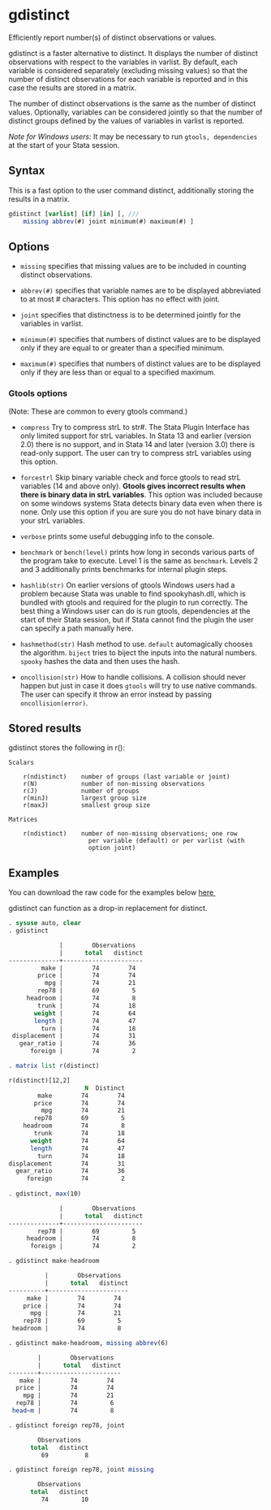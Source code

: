 gdistinct
=========

Efficiently report number(s) of distinct observations or values.

gdistinct is a faster alternative to distinct.  It displays the number of
distinct observations with respect to the variables in varlist.  By
default, each variable is considered separately (excluding missing
values) so that the number of distinct observations for each variable is
reported and in this case the results are stored in a matrix.

The number of distinct observations is the same as the number of distinct
values.  Optionally, variables can be considered jointly so that the
number of distinct groups defined by the values of variables in varlist
is reported.

_Note for Windows users:_ It may be necessary to run `gtools, dependencies` at
the start of your Stata session.

Syntax
------

This is a fast option to the user command distinct, additionally storing
the results in a matrix.

```stata
gdistinct [varlist] [if] [in] [, ///
    missing abbrev(#) joint minimum(#) maximum(#) ]
```


Options
-------

- `missing` specifies that missing values are to be included in counting
        distinct observations.

- `abbrev(#)` specifies that variable names are to be displayed abbreviated
        to at most # characters.  This option has no effect with joint.

- `joint` specifies that distinctness is to be determined jointly for the
        variables in varlist.

- `minimum(#)` specifies that numbers of distinct values are to be displayed
        only if they are equal to or greater than a specified minimum.

- `maximum(#)` specifies that numbers of distinct values are to be displayed
        only if they are less than or equal to a specified maximum.

### Gtools options

(Note: These are common to every gtools command.)

- `compress` Try to compress strL to str#. The Stata Plugin Interface has
            only limited support for strL variables. In Stata 13 and
            earlier (version 2.0) there is no support, and in Stata 14
            and later (version 3.0) there is read-only support. The user
            can try to compress strL variables using this option.

- `forcestrl` Skip binary variable check and force gtools to read strL variables
            (14 and above only). __Gtools gives incorrect results when there is
            binary data in strL variables__. This option was included because on
            some windows systems Stata detects binary data even when there is none.
            Only use this option if you are sure you do not have binary data in your
            strL variables.

- `verbose` prints some useful debugging info to the console.

- `benchmark` or `bench(level)` prints how long in seconds various parts of the
            program take to execute. Level 1 is the same as `benchmark`. Levels
            2 and 3 additionally prints benchmarks for internal plugin steps.

- `hashlib(str)` On earlier versions of gtools Windows users had a problem
            because Stata was unable to find spookyhash.dll, which is bundled
            with gtools and required for the plugin to run correctly. The best
            thing a Windows user can do is run gtools, dependencies at the start
            of their Stata session, but if Stata cannot find the plugin the user
            can specify a path manually here.

- `hashmethod(str)` Hash method to use. `default` automagically chooses the
            algorithm. `biject` tries to biject the inputs into the
            natural numbers. `spooky` hashes the data and then uses the
            hash.

- `oncollision(str)` How to handle collisions. A collision should never happen
            but just in case it does `gtools` will try to use native
            commands. The user can specify it throw an error instead by
            passing `oncollision(error)`.

Stored results
--------------

gdistinct stores the following in r():

    Scalars

        r(ndistinct)    number of groups (last variable or joint)
        r(N)            number of non-missing observations
        r(J)            number of groups
        r(minJ)         largest group size
        r(maxJ)         smallest group size

    Matrices       

        r(ndistinct)    number of non-missing observations; one row
                          per variable (default) or per varlist (with
                          option joint)

Examples
--------

You can download the raw code for the examples below
[here  <img src="https://upload.wikimedia.org/wikipedia/commons/6/64/Icon_External_Link.png" width="13px"/>](https://raw.githubusercontent.com/mcaceresb/stata-gtools/master/docs/examples/gdistinct.do)

gdistinct can function as a drop-in replacement for distinct.

```stata
. sysuse auto, clear
. gdistinct

              |        Observations
              |      total   distinct
--------------+----------------------
         make |        74        74
        price |        74        74
          mpg |        74        21
        rep78 |        69         5
     headroom |        74         8
        trunk |        74        18
       weight |        74        64
       length |        74        47
         turn |        74        18
 displacement |        74        31
   gear_ratio |        74        36
      foreign |        74         2

. matrix list r(distinct)

r(distinct)[12,2]
                     N  Distinct
        make        74        74
       price        74        74
         mpg        74        21
       rep78        69         5
    headroom        74         8
       trunk        74        18
      weight        74        64
      length        74        47
        turn        74        18
displacement        74        31
  gear_ratio        74        36
     foreign        74         2
   
. gdistinct, max(10)

              |        Observations
              |      total   distinct
--------------+----------------------
        rep78 |        69         5
     headroom |        74         8
      foreign |        74         2

. gdistinct make-headroom

          |        Observations
          |      total   distinct
----------+----------------------
     make |        74        74
    price |        74        74
      mpg |        74        21
    rep78 |        69         5
 headroom |        74         8

. gdistinct make-headroom, missing abbrev(6)

        |        Observations
        |      total   distinct
--------+----------------------
   make |        74        74
  price |        74        74
    mpg |        74        21
  rep78 |        74         6
 head~m |        74         8

. gdistinct foreign rep78, joint

        Observations
      total   distinct
         69          8

. gdistinct foreign rep78, joint missing

        Observations
      total   distinct
         74         10
```
